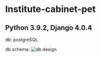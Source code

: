 # Institute-cabinet-pet

## Python 3.9.2, Django 4.0.4

db: postgreSQL

db schema:
![db design](https://user-images.githubusercontent.com/77229357/166467515-8471216c-5b1e-4a98-acec-f5efdf1b1f46.jpeg)
